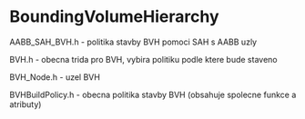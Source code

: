 # BoundingVolumeHierarchy

AABB_SAH_BVH.h - politika stavby BVH pomoci SAH s AABB uzly

BVH.h - obecna trida pro BVH, vybira politiku podle ktere bude staveno

BVH_Node.h - uzel BVH

BVHBuildPolicy.h - obecna politika stavby BVH (obsahuje spolecne funkce a atributy)

